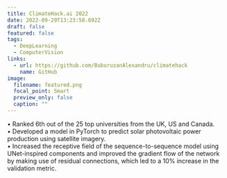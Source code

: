 ```yaml
---
title: ClimateHack.ai 2022
date: 2022-09-29T13:23:58.692Z
draft: false
featured: false
tags:
  - DeepLearning
  - ComputerVision
links:
  - url: https://github.com/BuburuzanAlexandru/climatehack
    name: GitHub
image:
  filename: featured.png
  focal_point: Smart
  preview_only: false
  caption: ""
---
```

• Ranked 6th out of the 25 top universities from the UK, US and Canada.\
• Developed a model in PyTorch to predict solar photovoltaic power production using satellite imagery.\
• Increased the receptive field of the sequence-to-sequence model using UNet-inspired components and improved the gradient flow of the network by making use of residual connections, which led to a 10% increase in the validation metric.